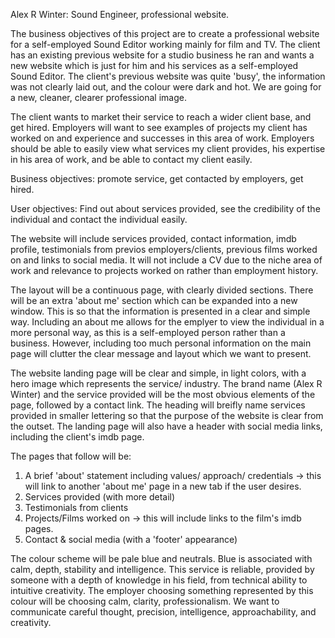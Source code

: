 Alex R Winter: Sound Engineer, professional website.

The business objectives of this project are to create a professional website for a self-employed Sound Editor working mainly for film and TV.
The client has an existing previous website for a studio business he ran and wants a new website which is just for him and his services as a self-employed Sound Editor. The client's previous website was quite 'busy', the information was not clearly laid out, and the colour were dark and hot. We are going for a new, cleaner, clearer professional image.

The client wants to market their service to reach a wider client base, and get hired. Employers will want to see examples of projects my client has worked on and experience and successes in this area of work. Employers should be able to easily view what services my client provides, his expertise in his area of work, and be able to contact my client easily.

Business objectives: promote service, get contacted by employers, get hired.

User objectives: Find out about services provided, see the credibility of the individual and contact the individual easily.

The website will include services provided, contact information, imdb profile, testimonials from previos employers/clients, previous films worked on and links to social media. It will not include a CV due to the niche area of work and relevance to projects worked on rather than employment history.

The layout will be a continuous page, with clearly divided sections. There will be an extra 'about me' section which can be expanded into a new window. This is so that the information is presented in a clear and simple way. Including an about me allows for the emplyer to view the individual in a more personal way, as this is a self-employed person rather than a business. However, including too much personal information on the main page will clutter the clear message and layout which we want to present.

The website landing page will be clear and simple, in light colors, with a hero image which represents the service/ industry. The brand name (Alex R Winter) and the service provided will be the most obvious elements of the page, followed by a contact link. The heading will breifly name services provided in smaller lettering so that the purpose of the website is clear from the outset.
The landing page will also have a header with social media links, including the client's imdb page.

The pages that follow will be:
1. A brief 'about' statement including values/ approach/ credentials -> this will link to another 'about me' page in a new tab if the user desires. 
2. Services provided (with more detail)
3. Testimonials from clients
4. Projects/Films worked on -> this will include links to the film's imdb pages.
5. Contact & social media (with a 'footer' appearance)

The colour scheme will be pale blue and neutrals. Blue is associated with calm, depth, stability and intelligence. This service is reliable, provided by someone with a depth of knowledge in his field, from technical ability to intuitive creativity. The employer choosing something represented by this colour will be choosing calm, clarity, professionalism. We want to communicate careful thought, precision, intelligence, approachability, and creativity.

